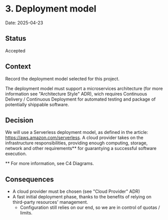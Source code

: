 # 3. Deployment model

Date: 2025-04-23

## Status

Accepted


## Context

Record the deployment model selected for this project.

The deployment model must support a microservices architecture (for more information see
"Architecture Style" ADR), wich requires Continuous Delivery / Continuous Deployment for automated testing and package
of potentially shippable software. 

## Decision

We will use a Serverless deployment model, as defined in the article: https://aws.amazon.com/serverless. A cloud
provider takes on the infrastructure responsibilities, providing enough computing, storage, network and other
requirements** for guarantying a successful software execution.

** For more information, see C4 Diagrams.
## Consequences

- A cloud provider must be chosen (see "Cloud Provider" ADR)
- A fast initial deployment phase, thanks to the benefits of relying on third-party resources' management.
  - Configuration still relies on our end, so we are in control of quotas / limits.